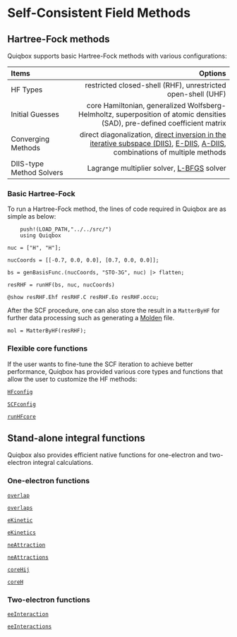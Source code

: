 # Self-Consistent Field Methods

## Hartree-Fock methods

Quiqbox supports basic Hartree-Fock methods with various configurations: 

| Items | Options |
| :---  |  ---:   |
| HF Types | restricted closed-shell (RHF), unrestricted open-shell (UHF) |
| Initial Guesses | core Hamiltonian, generalized Wolfsberg-Helmholtz, superposition of atomic densities (SAD), pre-defined coefficient matrix |
| Converging Methods | direct diagonalization, [direct inversion in the iterative subspace (DIIS)](https://onlinelibrary.wiley.com/doi/10.1002/jcc.540030413), [E-DIIS](https://aip.scitation.org/doi/abs/10.1063/1.1470195), [A-DIIS](https://aip.scitation.org/doi/10.1063/1.3304922), combinations of multiple methods |
| DIIS-type Method Solvers | Lagrange multiplier solver, [L-BFGS](https://github.com/Gnimuc/LBFGSB.jl) solver |

### Basic Hartree-Fock

To run a Hartree-Fock method, the lines of code required in Quiqbox are as simple as below:
```@setup 2
    push!(LOAD_PATH,"../../src/")
    using Quiqbox
```
```@repl 2
nuc = ["H", "H"];

nucCoords = [[-0.7, 0.0, 0.0], [0.7, 0.0, 0.0]];

bs = genBasisFunc.(nucCoords, "STO-3G", nuc) |> flatten;

resRHF = runHF(bs, nuc, nucCoords)

@show resRHF.Ehf resRHF.C resRHF.Eo resRHF.occu;
```

After the SCF procedure, one can also store the result in a `MatterByHF` for further data processing such as generating a [Molden](@ref) file.
```@repl 2
mol = MatterByHF(resRHF); 
```

### Flexible core functions

If the user wants to fine-tune the SCF iteration to achieve better performance, Quiqbox has provided various core types and functions that allow the user to customize the HF methods:

[`HFconfig`](@ref)

[`SCFconfig`](@ref)

[`runHFcore`](@ref)

## Stand-alone integral functions

Quiqbox also provides efficient native functions for one-electron and two-electron integral calculations.

### One-electron functions

[`overlap`](@ref)

[`overlaps`](@ref)

[`eKinetic`](@ref)

[`eKinetics`](@ref)

[`neAttraction`](@ref)

[`neAttractions`](@ref)

[`coreHij`](@ref)

[`coreH`](@ref)

### Two-electron functions

[`eeInteraction`](@ref)

[`eeInteractions`](@ref)